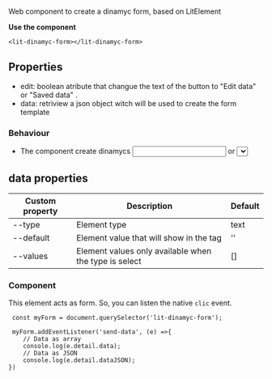 # <dinamyc-form>

Web component to create a dinamyc form, based on LitElement

**Use the component**

```
<lit-dinamyc-form></lit-dinamyc-form>
```

## Properties

- edit: boolean atribute that changue the text of the button to "Edit data" or "Saved data" .
- data: retriview a json object witch will be used to create the form template

### Behaviour

- The component create dinamycs <input> or <select> into the DOM when the data object is passed.

## data properties
Custom property | Description | Default
----------------|-------------|---------
--type | Element type | text
--default | Element value that will show in the tag | ''
--values | Element values only available when the type is select | []


### Component
This element acts as form. So, you can listen the native `clic` event.
```
 const myForm = document.querySelector('lit-dinamyc-form');
 
 myForm.addEventListener('send-data', (e) =>{
    // Data as array
    console.log(e.detail.data);
    // Data as JSON
    console.log(e.detail.dataJSON);
})
```
